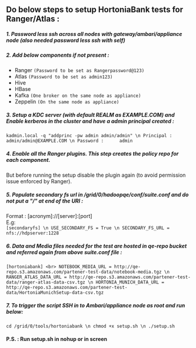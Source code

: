 ## Do below steps to setup HortoniaBank tests for Ranger/Atlas :

##### 1. Password less ssh across all nodes with gateway/ambari/appliance node (also needed password less ssh with self)

##### 2. Add below components if not present : <br>
- Ranger 		`(Password to be set as Rangerpassword@123)`
- Atlas		`(Password to be set as admin123)`
- Hive
- HBase
- Kafka		`(One broker on the same node as appliance)`
- Zeppelin	`(On the same node as appliance)`

##### 3. Setup a KDC server (with default REALM as EXAMPLE.COM) and Enable kerberos in the cluster and have a admin principal created : <br>
`kadmin.local -q "addprinc -pw admin admin/admin" \n
Principal : 	admin/admin@EXAMPLE.COM \n
Password : 		admin`

##### 4. Enable all the Ranger plugins. This step creates the policy repo for each component. <br>
But before running the setup disable the plugin again (to avoid permission issue enforced by Ranger).

##### 5. Populate secondary fs url in /grid/0/hadoopqe/conf/suite.conf and do not put a "/" at end of the URI : <br>
Format : 	[acronym]://[server]:[port] <br>
E.g: <br>
`[secondaryfs] \n
USE_SECONDARY_FS = True \n
SECONDARY_FS_URL = nfs://hdpserver:1228`

##### 6. Data and Media files needed for the test are hosted in qe-repo bucket and referred again from above suite.conf file : <br>
`[hortoniabank] <br>
NOTEBOOK_MEDIA_URL = http://qe-repo.s3.amazonaws.com/partener-test-data/notebook-media.tgz \n
RANGER_ATLAS_DATA_URL = http://qe-repo.s3.amazonaws.com/partener-test-data/ranger-atlas-data-csv.tgz \n
HORTONIA_MUNICH_DATA_URL = http://qe-repo.s3.amazonaws.com/partener-test-data/HortoniaMunichSetup-data-csv.tgz`

##### 7. To trigger the script SSH in to Ambari/appliance node as root and run below: <br>
`cd /grid/0/tools/hortoniabank \n
chmod +x setup.sh \n
./setup.sh`

#### P.S. : Run setup.sh in nohup or in screen

